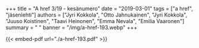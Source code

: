 +++
title = "A href 3/19 - kesänumero"
date = "2019-03-01"
tags = ["a href", "jäsenlehti"]
authors = ["Jyri Kokkola", "Otto Jahnukainen", "Jyri Kokkola", "Juuso Koistinen", "Taavi Heinonen", "Emma Nevala", "Emilia Vaaronen"]
summary = " "
banner = "/img/a-href-193.webp"
+++

{{< embed-pdf url="./a-href-193.pdf" >}}

